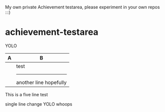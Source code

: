 My own private Achievement testarea, please experiment in your own repos :::)

# achievement-testarea

YOLO

| A | B |
| --- | --- |
|| test<hr>another line hopefully|

This
is
a
five line
test

single line change YOLO whoops
